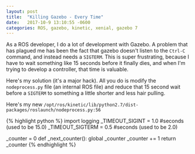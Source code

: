 ```yaml
---
layout: post
title:  "Killing Gazebo - Every Time"
date:   2017-10-9 13:10:55 -0600
categories: ROS, gazebo, kinetic, xenial, gazebo 7
---
```


As a ROS developer, I do a lot of development with Gazebo.  A problem that has plagued me has been the fact that gazebo doesn't listen to the `Ctrl-C` command, and instead needs a `SIGTERM`.  This is super frustrating, because I have to wait something like 15 seconds before it finally dies, and when I'm trying to develop a controller, that time is valuable.

Here's my solution (it's a major hack).  All you do is modify the `nodeprocess.py` file (an internal ROS file) and reduce that 15 second wait before a `SIGTERM` to something a little shorter and less hair pulling.

Here's my new `/opt/ros/kinetic/lib/python2.7/dist-packages/roslaunch/nodeprocess.py:56`

{% highlight python %}
import logging
_TIMEOUT_SIGINT  = 1.0 #seconds (used to be 15.0)
_TIMEOUT_SIGTERM = 0.5 #seconds (used to be 2.0)

_counter = 0
def _next_counter():
    global _counter
    _counter += 1
    return _counter
{% endhighlight %}
